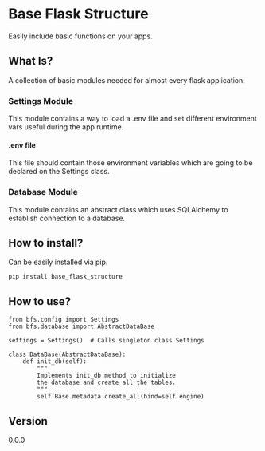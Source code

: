 # Base Flask Structure

Easily include basic functions on your apps.

## What Is?

A collection of basic modules needed for almost every flask application.

### Settings Module

This module contains a way to load a .env file and set different environment vars useful during the app runtime.

#### .env file

This file should contain those environment variables which are going to be declared on the Settings class.

### Database Module

This module contains an abstract class which uses SQLAlchemy to establish connection to a database.

## How to install?

Can be easily installed via pip.

    pip install base_flask_structure

## How to use?

    from bfs.config import Settings
    from bfs.database import AbstractDataBase

    settings = Settings()  # Calls singleton class Settings

    class DataBase(AbstractDataBase):
        def init_db(self):
            """
            Implements init_db method to initialize 
            the database and create all the tables.
            """
            self.Base.metadata.create_all(bind=self.engine)

## Version

0.0.0
